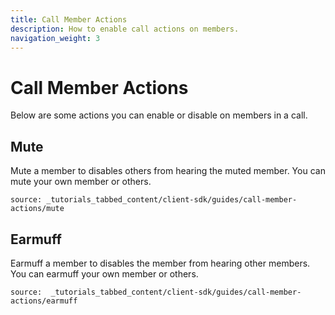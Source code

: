 ```yaml
---
title: Call Member Actions
description: How to enable call actions on members.
navigation_weight: 3
---
```


# Call Member Actions

Below are some actions you can enable or disable on members in a call.

## Mute

Mute a member to disables others from hearing the muted member. You can mute your own member or others.

```tabbed_content
source: _tutorials_tabbed_content/client-sdk/guides/call-member-actions/mute
```

## Earmuff

Earmuff a member to disables the member from hearing other members. You can earmuff your own member or others.

```tabbed_content
source:  _tutorials_tabbed_content/client-sdk/guides/call-member-actions/earmuff
```
